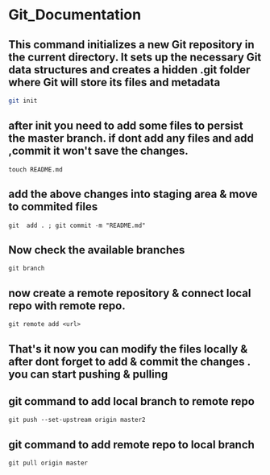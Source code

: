 # Git_Documentation

## This command initializes a new Git repository in the current directory. It sets up the necessary Git data structures and creates a hidden .git folder where Git will store its files and metadata
```sh
git init
```
## after init you need to add some files to persist the master branch. if dont add any files and add ,commit it won't save the changes.
```
touch README.md
```
## add the above changes into staging area & move to commited files
```
git  add . ; git commit -m "README.md"

```
## Now check the available branches
```
git branch
```

## now create a remote repository & connect local repo with remote repo.
```
git remote add <url>
```
## That's it now you can modify the files locally & after dont forget to add & commit the changes . you can start pushing & pulling

## git command to add local branch to remote repo
```
git push --set-upstream origin master2
```
## git command to add remote repo to  local branch 
```
git pull origin master
```
